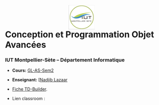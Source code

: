 # <img src="iut.png" width="17%" style="margin:auto;display:block;"/> Conception et Programmation Objet Avancées 
### IUT Montpellier-Sète – Département Informatique
* **Cours:** [GL-AS-Sem2](https://github.com/IUTInfoMontpSete-AS-GL/Ressources)
* **Enseignant:** [[Nadjib Lazaar](mailto:nadjib.lazaar@umontpellier.fr)
* [Fiche TD-Builder](TD-Builder.pdf).

* Lien classroom : 
